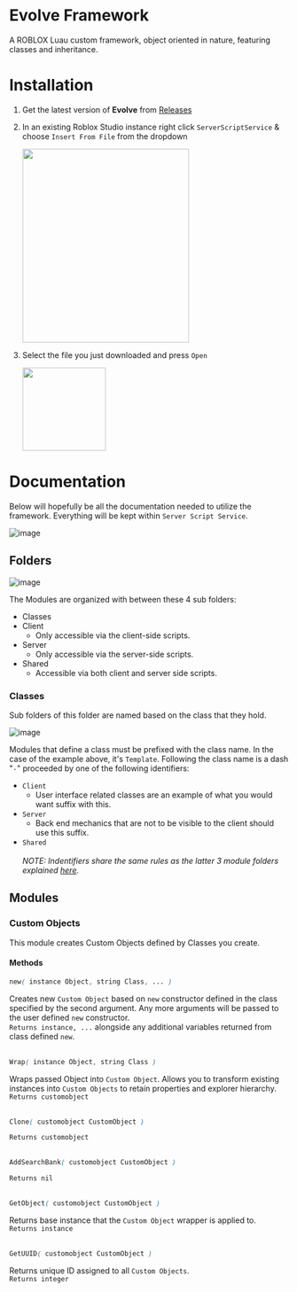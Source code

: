 # Evolve Framework
A ROBLOX Luau custom framework, object oriented in nature, featuring classes and inheritance.


# Installation

1. Get the latest version of **Evolve** from [Releases](https://github.com/1Humza/evolve-framework/releases)
2. In an existing Roblox Studio instance right click `ServerScriptService` & choose `Insert From File` from the dropdown
    
    <img src="https://user-images.githubusercontent.com/70859111/128649899-18b58449-a42e-405b-a8fb-eb50598cdbbe.png" width="300" height="350">
3. Select the file you just downloaded and press `Open`
    
    <img src="https://user-images.githubusercontent.com/70859111/128650065-3833cd49-adaa-405c-bfe6-5928fc84fa29.png" width="150" height="150">
    
#  Documentation
Below will hopefully be all the documentation needed to utilize the framework. Everything will be kept within `Server Script Service`.

   ![image](https://user-images.githubusercontent.com/70859111/128654461-f2dd32aa-5dcc-4e11-8b98-19de1c021bf8.png)
## Folders

   ![image](https://user-images.githubusercontent.com/70859111/128655363-33d0f7aa-aa55-4c62-9392-e43cec28a034.png)

The Modules are organized with between these 4 sub folders:
- Classes
- Client
  - Only accessible via the client-side scripts.
- Server
    - Only accessible via the server-side scripts.
- Shared
    - Accessible via both client and server side scripts.

### Classes
Sub folders of this folder are named based on the class that they hold.

![image](https://user-images.githubusercontent.com/70859111/128658321-5231245a-c17a-4f60-afe6-2c0811c579a9.png)

Modules that define a class must be prefixed with the class name. In the case of the example above, it's `Template`.
Following the class name is a dash "`-`" proceeded by one of the following identifiers:
- `Client`
    - User interface related classes are an example of what you would want suffix with this.
- `Server`
    - Back end mechanics that are not to be visible to the client should use this suffix.
- `Shared`\
\
*NOTE: Indentifiers share the same rules as the latter 3 module folders explained [here](#modules).*

## Modules

### Custom Objects
This module creates Custom Objects defined by Classes you create.

#### Methods

```css
new( instance Object, string Class, ... )
```
Creates new `Custom Object` based on `new` constructor defined in the class specified by the second argument. Any more arguments will be passed to the user defined `new` constructor.\
```Returns instance, ...``` alongside any additional variables returned from class defined `new`.\
<br />
```css
Wrap( instance Object, string Class )
```
Wraps passed Object into `Custom Object`. Allows you to transform existing instances into `Custom Objects` to retain properties and explorer hierarchy.\
```Returns customobject```\
<br />
```css
Clone( customobject CustomObject )
```
```Returns customobject```
<br />
<br />
```css
AddSearchBank( customobject CustomObject )
```
```Returns nil```
<br />
<br />
```css
GetObject( customobject CustomObject )
```
Returns base instance that the `Custom Object` wrapper is applied to.\
```Returns instance```\
<br />
```css
GetUUID( customobject CustomObject )
```
Returns unique ID assigned to all `Custom Objects`.\
```Returns integer```\
<br />
